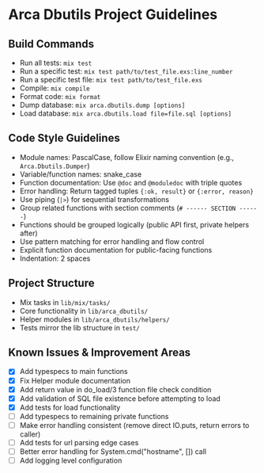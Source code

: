 # Arca Dbutils Project Guidelines

## Build Commands
- Run all tests: `mix test`
- Run a specific test: `mix test path/to/test_file.exs:line_number`
- Run a specific test file: `mix test path/to/test_file.exs`
- Compile: `mix compile` 
- Format code: `mix format`
- Dump database: `mix arca.dbutils.dump [options]`
- Load database: `mix arca.dbutils.load file=file.sql [options]`

## Code Style Guidelines
- Module names: PascalCase, follow Elixir naming convention (e.g., `Arca.Dbutils.Dumper`)
- Variable/function names: snake_case
- Function documentation: Use `@doc` and `@moduledoc` with triple quotes
- Error handling: Return tagged tuples `{:ok, result}` or `{:error, reason}`
- Use piping (`|>`) for sequential transformations
- Group related functions with section comments (`# ------ SECTION ------`)
- Functions should be grouped logically (public API first, private helpers after)
- Use pattern matching for error handling and flow control
- Explicit function documentation for public-facing functions
- Indentation: 2 spaces

## Project Structure
- Mix tasks in `lib/mix/tasks/`
- Core functionality in `lib/arca_dbutils/`
- Helper modules in `lib/arca_dbutils/helpers/`
- Tests mirror the lib structure in `test/`

## Known Issues & Improvement Areas
- [x] Add typespecs to main functions
- [x] Fix Helper module documentation
- [x] Add return value in do_load/3 function file check condition
- [x] Add validation of SQL file existence before attempting to load
- [x] Add tests for load functionality
- [ ] Add typespecs to remaining private functions
- [ ] Make error handling consistent (remove direct IO.puts, return errors to caller)
- [ ] Add tests for url parsing edge cases
- [ ] Better error handling for System.cmd("hostname", []) call
- [ ] Add logging level configuration
